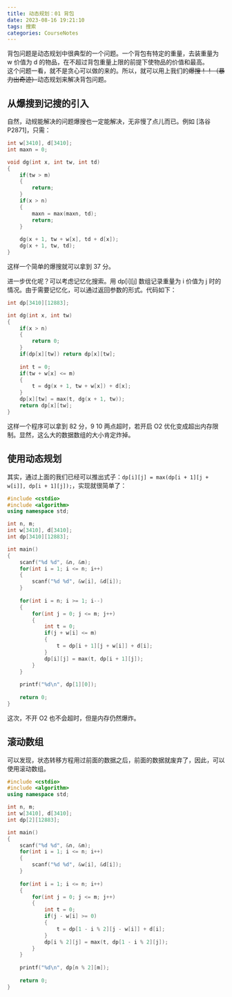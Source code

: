 ```yaml
---
title: 动态规划：01 背包
date: 2023-08-16 19:21:10
tags: 搜索
categories: CourseNotes
---
```


背包问题是动态规划中很典型的一个问题。一个背包有特定的重量，去装重量为 w 价值为 d 的物品，在不超过背包重量上限的前提下使物品的价值和最高。  
这个问题一看，就不是贪心可以做的来的。所以，就可以用上我们的~~爆搜！！（暴力出奇迹）~~动态规划来解决背包问题。

<!--more-->

## 从爆搜到记搜的引入

自然，动规能解决的问题爆搜也一定能解决，无非慢了点儿而已。例如 [洛谷 P2871]，只需：

```cpp
int w[3410], d[3410];
int maxn = 0;

void dg(int x, int tw, int td)
{
    if(tw > m)
    {
        return;
    }
    if(x > n)
    {
        maxn = max(maxn, td);
        return;
    }
    
    dg(x + 1, tw + w[x], td + d[x]);
    dg(x + 1, tw, td);
}
```

这样一个简单的爆搜就可以拿到 37 分。

进一步优化呢？可以考虑记忆化搜索。用 dp\[i\]\[j\] 数组记录重量为 i 价值为 j 时的情况。由于需要记忆化，可以通过返回参数的形式。代码如下：

```cpp
int dp[3410][12883];

int dg(int x, int tw)
{
    if(x > n)
    {
        return 0;
    }
    if(dp[x][tw]) return dp[x][tw];
    
    int t = 0;
    if(tw + w[x] <= m)
    {
        t = dg(x + 1, tw + w[x]) + d[x];
    }
    dp[x][tw] = max(t, dg(x + 1, tw));
    return dp[x][tw];
}
```

这样一个程序可以拿到 82 分，9 10 两点超时，若开启 O2 优化变成超出内存限制。显然，这么大的数据数组的大小肯定炸掉。

## 使用动态规划
其实，通过上面的我们已经可以推出式子：`dp[i][j] = max(dp[i + 1][j + w[i]], dp[i + 1][j]);`，实现就很简单了：

```cpp
#include <cstdio>
#include <algorithm>
using namespace std;

int n, m;
int w[3410], d[3410];
int dp[3410][12883];

int main()
{
    scanf("%d %d", &n, &m);
    for(int i = 1; i <= n; i++)
    {
        scanf("%d %d", &w[i], &d[i]);
    }
    
    for(int i = n; i >= 1; i--)
    {
        for(int j = 0; j <= m; j++)
        {
            int t = 0;
            if(j + w[i] <= m)
            {
                t = dp[i + 1][j + w[i]] + d[i];
            }
            dp[i][j] = max(t, dp[i + 1][j]);
        }
    }
    
    printf("%d\n", dp[1][0]);
    
    return 0;
}
```

这次，不开 O2 也不会超时，但是内存仍然爆炸。

## 滚动数组

可以发现，状态转移方程用过前面的数据之后，前面的数据就废弃了，因此，可以使用滚动数组。

```cpp
#include <cstdio>
#include <algorithm>
using namespace std;

int n, m;
int w[3410], d[3410];
int dp[2][12883];

int main()
{
    scanf("%d %d", &n, &m);
    for(int i = 1; i <= n; i++)
    {
        scanf("%d %d", &w[i], &d[i]);
    }
    
    for(int i = 1; i <= n; i++)
    {
        for(int j = 0; j <= m; j++)
        {
            int t = 0;
            if(j - w[i] >= 0)
            {
                t = dp[1 - i % 2][j - w[i]] + d[i];
            }
            dp[i % 2][j] = max(t, dp[1 - i % 2][j]);
        }
    }
    
    printf("%d\n", dp[n % 2][m]);
    
    return 0;
}
```
